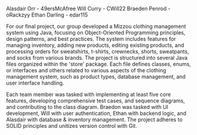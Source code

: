 Alasdair Orr - 49ersMcAfree Will Curry - CWill22 Braeden Penrod - oRackzyy Ethan Darling - edar115

For our final project, our group developed a Mizzou clothing management system using Java, focusing on Object-Oriented Programming principles, design patterns, and best practices. The system includes features for managing inventory, adding new products, editing existing products, and processing orders for sweatshirts, t-shirts, crewnecks, shorts, sweatpants, and socks from various brands. The project is structured into several Java files organized within the 'store' package. Each file defines classes, enums, or interfaces and others related to various aspects of the clothing management system, such as product types, database management, and user interface handling.

Each team member was tasked with implementing at least five core features, developing comprehensive test cases, and sequence diagrams, and contributing to the class diagram. Braedon was tasked with UI development, Will with user authentication, Ethan with backend logic, and Alasdair with database & inventory management. The project adheres to SOLID principles and unitizes version control with Git.
